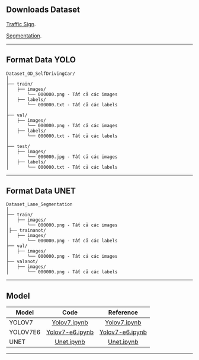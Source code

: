 ## Downloads Dataset

[Traffic Sign](https://github.com/dotrannhattuong/Dataset_OD_SelfDrivingCar).

[Segmentation](https://github.com/dotrannhattuong/Dataset_Lane_Segmentation).

---
## Format Data YOLO

```
Dataset_OD_SelfDrivingCar/
│
├── train/ 
│   ├── images/
│       └── 000000.png - Tất cả các images 
│   ├── labels/
│       └── 000000.txt - Tất cả các labels
│
├── val/ 
│   ├── images/
│       └── 000000.png - Tất cả các images 
│   ├── labels/
│       └── 000000.txt - Tất cả các labels
│
├── test/ 
│   ├── images/
│       └── 000000.jpg - Tất cả các images 
│   ├── labels/
│       └── 000000.txt - Tất cả các labels
```
---
## Format Data UNET

```
Dataset_Lane_Segmentation
│
├── train/ 
│   ├── images/
│       └── 000000.png - Tất cả các images 
│├── trainanot/ 
│   ├── images/
│       └── 000000.png - Tất cả các labels 
├── val/ 
│   ├── images/
│       └── 000000.png - Tất cả các images 
├── valanot/ 
│   ├── images/
│       └── 000000.png - Tất cả các labels 
```
---
## Model

| Model   |      Code      |  Reference |
|----------|:-------------:|:---------:|
|  YOLOV7  |  [Yolov7.ipynb](https://github.com/anminhhung/pytorch_tutorial/blob/master/CNN/LeNet_5.ipynb)  |  [Yolov7.ipynb](https://github.com/thangnch/MiAI_YOLOv7/blob/main/YOLOv7_Miai_vn.ipynb)  |
|  YOLOV7E6  |  [Yolov7-e6.ipynb](https://github.com/anminhhung/pytorch_tutorial/blob/master/CNN/LeNet_5.ipynb)  |  [Yolov7-e6.ipynb](https://github.com/WongKinYiu/yolov7)  |
|  UNET |  [Unet.ipynb](https://github.com/anminhhung/pytorch_tutorial/blob/master/CNN/AlexNet.ipynb)  |  [Unet.ipynb](https://github.com/milesial/Pytorch-UNet)  |

---
